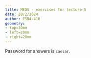```yaml
---
title: MEDS - exercises for lecture 5
date: 28/2/2024
author: ESD4-410
geometry:
- top=30mm
- left=20mm
- right=20mm
---
```


Password for answers is `caesar`.
